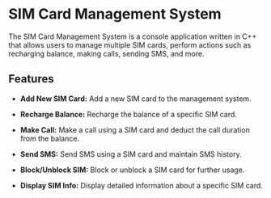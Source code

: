 # SIM Card Management System

The SIM Card Management System is a console application written in C++ that allows users to manage multiple SIM cards, perform actions such as recharging balance, making calls, sending SMS, and more.

## Features

- **Add New SIM Card:** Add a new SIM card to the management system.

- **Recharge Balance:** Recharge the balance of a specific SIM card.

- **Make Call:** Make a call using a SIM card and deduct the call duration from the balance.

- **Send SMS:** Send SMS using a SIM card and maintain SMS history.

- **Block/Unblock SIM:** Block or unblock a SIM card for further usage.

- **Display SIM Info:** Display detailed information about a specific SIM card.


